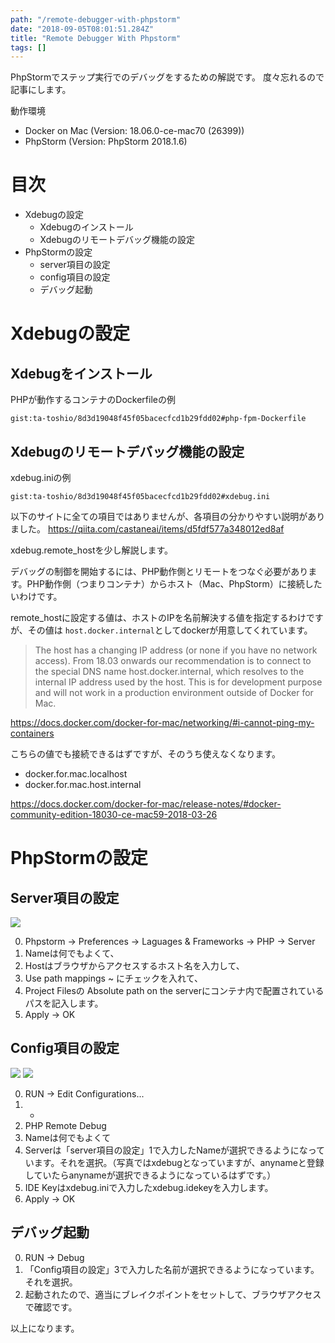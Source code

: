 ```yaml
---
path: "/remote-debugger-with-phpstorm"
date: "2018-09-05T08:01:51.284Z"
title: "Remote Debugger With Phpstorm"
tags: []
---
```


PhpStormでステップ実行でのデバッグをするための解説です。
度々忘れるので記事にします。

動作環境

* Docker on Mac (Version: 18.06.0-ce-mac70 (26399))
* PhpStorm (Version: PhpStorm 2018.1.6)

# 目次
- Xdebugの設定
  - Xdebugのインストール
  - Xdebugのリモートデバッグ機能の設定
- PhpStormの設定
  - server項目の設定
  - config項目の設定
  - デバッグ起動


# Xdebugの設定

## Xdebugをインストール

PHPが動作するコンテナのDockerfileの例

`gist:ta-toshio/8d3d19048f45f05bacecfcd1b29fdd02#php-fpm-Dockerfile`


## Xdebugのリモートデバッグ機能の設定

xdebug.iniの例

`gist:ta-toshio/8d3d19048f45f05bacecfcd1b29fdd02#xdebug.ini`

以下のサイトに全ての項目ではありませんが、各項目の分かりやすい説明がありました。
https://qiita.com/castaneai/items/d5fdf577a348012ed8af


xdebug.remote_hostを少し解説します。

デバッグの制御を開始するには、PHP動作側とリモートをつなぐ必要があります。PHP動作側（つまりコンテナ）からホスト（Mac、PhpStorm）に接続したいわけです。

remote_hostに設定する値は、ホストのIPを名前解決する値を指定するわけですが、その値は `host.docker.internal`としてdockerが用意してくれています。

> The host has a changing IP address (or none if you have no network access). From 18.03 onwards our recommendation is to connect to the special DNS name host.docker.internal, which resolves to the internal IP address used by the host. This is for development purpose and will not work in a production environment outside of Docker for Mac.

https://docs.docker.com/docker-for-mac/networking/#i-cannot-ping-my-containers

こちらの値でも接続できるはずですが、そのうち使えなくなります。
- docker.for.mac.localhost
- docker.for.mac.host.internal

https://docs.docker.com/docker-for-mac/release-notes/#docker-community-edition-18030-ce-mac59-2018-03-26

# PhpStormの設定

## Server項目の設定

<img src="https://user-images.githubusercontent.com/37950257/45221225-c6f7fe00-b2eb-11e8-8fad-e8abbb60a445.jpg" />

0. Phpstorm -> Preferences -> Laguages & Frameworks -> PHP -> Server
1. Nameは何でもよくて、
2. Hostはブラウザからアクセスするホスト名を入力して、
3. Use path mappings ~ にチェックを入れて、
4. Project Filesの Absolute path on the serverにコンテナ内で配置されているパスを記入します。
5. Apply -> OK

## Config項目の設定

<img src="https://user-images.githubusercontent.com/37950257/45221223-c65f6780-b2eb-11e8-8b15-db4cf7f7c64b.jpg" />

<img src="https://user-images.githubusercontent.com/37950257/45221222-c65f6780-b2eb-11e8-858e-8d3db76e7393.jpg" />

0. RUN -> Edit Configurations...
1. +
2. PHP Remote Debug
3. Nameは何でもよくて
4. Serverは「server項目の設定」1で入力したNameが選択できるようになっています。それを選択。（写真ではxdebugとなっていますが、anynameと登録していたらanynameが選択できるようになっているはずです。）
5. IDE Keyはxdebug.iniで入力したxdebug.idekeyを入力します。
5. Apply -> OK

## デバッグ起動

0. RUN -> Debug
1. 「Config項目の設定」3で入力した名前が選択できるようになっています。それを選択。
2. 起動されたので、適当にブレイクポイントをセットして、ブラウザアクセスで確認です。

以上になります。
